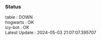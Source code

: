 ### Status


table : DOWN  
hogwarts : OK  
icy-bot : OK  
Latest Update : 2024-05-03 21:07:07.395707
